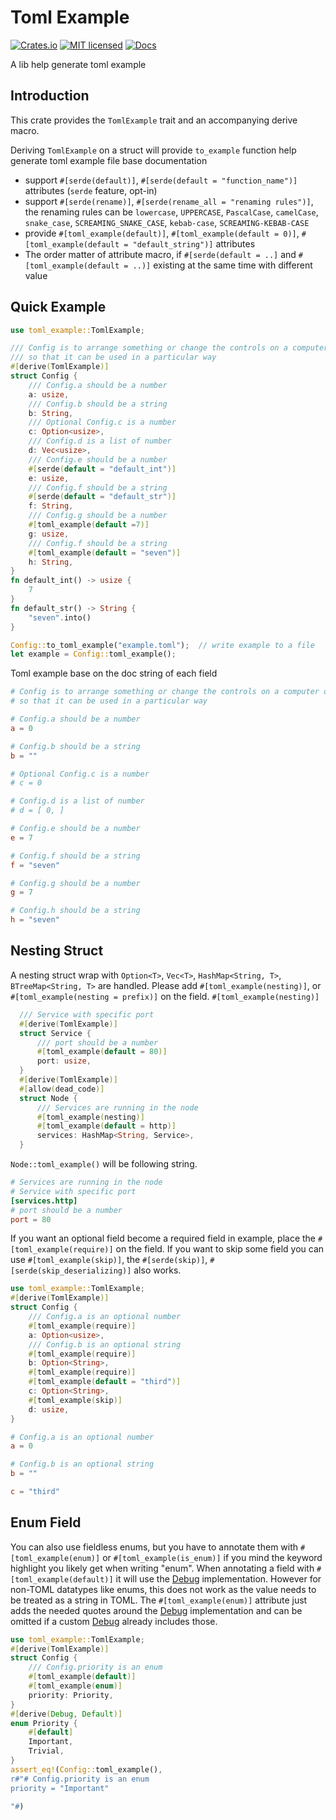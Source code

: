 # Toml Example
[![Crates.io][crates-badge]][crate-url]
[![MIT licensed][mit-badge]][mit-url]
[![Docs][doc-badge]][doc-url]

A lib help generate toml example

## Introduction
This crate provides the `TomlExample` trait and an accompanying derive macro.

Deriving `TomlExample` on a struct will provide `to_example` function help generate toml example file base documentation
- support `#[serde(default)]`, `#[serde(default = "function_name")]` attributes (`serde` feature, opt-in)
- support `#[serde(rename)]`, `#[serde(rename_all = "renaming rules")]`, the renaming rules can be `lowercase`, `UPPERCASE`,
`PascalCase`, `camelCase`, `snake_case`, `SCREAMING_SNAKE_CASE`, `kebab-case`, `SCREAMING-KEBAB-CASE`
- provide `#[toml_example(default)]`, `#[toml_example(default = 0)]`, `#[toml_example(default = "default_string")]` attributes
- The order matter of attribute macro, if `#[serde(default = ..]` and `#[toml_example(default = ..)]` existing at the same time with different value

## Quick Example
```rust 
use toml_example::TomlExample;

/// Config is to arrange something or change the controls on a computer or other device
/// so that it can be used in a particular way
#[derive(TomlExample)]
struct Config {
    /// Config.a should be a number
    a: usize,
    /// Config.b should be a string
    b: String,
    /// Optional Config.c is a number
    c: Option<usize>,
    /// Config.d is a list of number
    d: Vec<usize>,
    /// Config.e should be a number
    #[serde(default = "default_int")]
    e: usize,
    /// Config.f should be a string
    #[serde(default = "default_str")]
    f: String,
    /// Config.g should be a number
    #[toml_example(default =7)]
    g: usize,
    /// Config.f should be a string
    #[toml_example(default = "seven")]
    h: String,
}
fn default_int() -> usize {
    7
}
fn default_str() -> String {
    "seven".into()
}

Config::to_toml_example("example.toml");  // write example to a file
let example = Config::toml_example();
```

Toml example base on the doc string of each field
```toml
# Config is to arrange something or change the controls on a computer or other device
# so that it can be used in a particular way

# Config.a should be a number
a = 0

# Config.b should be a string
b = ""

# Optional Config.c is a number
# c = 0

# Config.d is a list of number
# d = [ 0, ]

# Config.e should be a number
e = 7

# Config.f should be a string
f = "seven"

# Config.g should be a number
g = 7

# Config.h should be a string
h = "seven"

```

## Nesting Struct
A nesting struct wrap with `Option<T>`, `Vec<T>`, `HashMap<String, T>`, `BTreeMap<String, T>` are handled.
Please add `#[toml_example(nesting)]`, or `#[toml_example(nesting = prefix)]` on the field.
`#[toml_example(nesting)]`

```rust
  /// Service with specific port
  #[derive(TomlExample)]
  struct Service {
      /// port should be a number
      #[toml_example(default = 80)]
      port: usize,
  }
  #[derive(TomlExample)]
  #[allow(dead_code)]
  struct Node {
      /// Services are running in the node
      #[toml_example(nesting)]
      #[toml_example(default = http)]
      services: HashMap<String, Service>,
  }
```
`Node::toml_example()` will be following string.
```toml
# Services are running in the node
# Service with specific port
[services.http]
# port should be a number
port = 80

```
If you want an optional field become a required field in example,
place the `#[toml_example(require)]` on the field.
If you want to skip some field you can use `#[toml_example(skip)]`,
the `#[serde(skip)]`, `#[serde(skip_deserializing)]` also works.
```rust
use toml_example::TomlExample;
#[derive(TomlExample)]
struct Config {
    /// Config.a is an optional number
    #[toml_example(require)]
    a: Option<usize>,
    /// Config.b is an optional string
    #[toml_example(require)]
    b: Option<String>,
    #[toml_example(require)]
    #[toml_example(default = "third")]
    c: Option<String>,
    #[toml_example(skip)]
    d: usize,
}
```
```toml
# Config.a is an optional number
a = 0

# Config.b is an optional string
b = ""

c = "third"

```

## Enum Field
You can also use fieldless enums, but you have to annotate them with `#[toml_example(enum)]` or
`#[toml_example(is_enum)]` if you mind the keyword highlight you likely get when writing "enum".
When annotating a field with `#[toml_example(default)]` it will use the [Debug](core::fmt::Debug) implementation.
However for non-TOML datatypes like enums, this does not work as the value needs to be treated as a string in TOML.
The `#[toml_example(enum)]` attribute just adds the needed quotes around the [Debug](core::fmt::Debug) implementation
and can be omitted if a custom [Debug](core::fmt::Debug) already includes those.

```rust
use toml_example::TomlExample;
#[derive(TomlExample)]
struct Config {
    /// Config.priority is an enum
    #[toml_example(default)]
    #[toml_example(enum)]
    priority: Priority,
}
#[derive(Debug, Default)]
enum Priority {
    #[default]
    Important,
    Trivial,
}
assert_eq!(Config::toml_example(),
r#"# Config.priority is an enum
priority = "Important"

"#)
```

[crates-badge]: https://img.shields.io/crates/v/toml-example.svg
[crate-url]: https://crates.io/crates/toml-example
[mit-badge]: https://img.shields.io/badge/license-MIT-blue.svg
[mit-url]: https://github.com/yanganto/toml-example/blob/readme/LICENSE
[doc-badge]: https://img.shields.io/badge/docs-rs-orange.svg
[doc-url]: https://docs.rs/toml-example/
